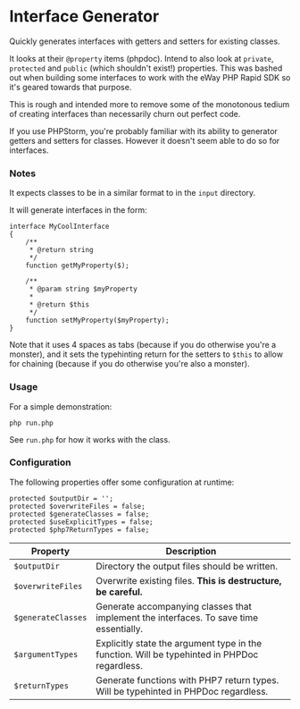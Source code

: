 # Interface Generator

Quickly generates interfaces with getters and setters for existing classes.

It looks at their `@property` items (phpdoc). Intend to also look at `private`, `protected` and `public` (which
shouldn't exist!) properties. This was bashed out when building some interfaces to work with the eWay PHP Rapid SDK so
it's geared towards that purpose.

This is rough and intended more to remove some of the monotonous tedium of creating interfaces than necessarily churn
out perfect code.

If you use PHPStorm, you're probably familiar with its ability to generator getters and setters for classes. However it
doesn't seem able to do so for interfaces. 

### Notes

It expects classes to be in a similar format to in the `input` directory.

It will generate interfaces in the form:

```
interface MyCoolInterface
{
    /**
     * @return string
     */
    function getMyProperty($);

    /**
     * @param string $myProperty
     *
     * @return $this
     */
    function setMyProperty($myProperty);
}
```

Note that it uses 4 spaces as tabs (because if you do otherwise you're a monster), and it sets the typehinting return for
the setters to `$this` to allow for chaining (because if you do otherwise you're also a monster).


### Usage
For a simple demonstration:

`php run.php`

See `run.php` for how it works with the class.

### Configuration

The following properties offer some configuration at runtime:
```
protected $outputDir = '';
protected $overwriteFiles = false;
protected $generateClasses = false;
protected $useExplicitTypes = false;
protected $php7ReturnTypes = false;
```

Property|Description
---|---
`$outputDir` | Directory the output files should be written.
`$overwriteFiles` | Overwrite existing files. **This is destructure, be careful.**
`$generateClasses` | Generate accompanying classes that implement the interfaces. To save time essentially.
`$argumentTypes` | Explicitly state the argument type in the function. Will be typehinted in PHPDoc regardless.
`$returnTypes` | Generate functions with PHP7 return types. Will be typehinted in PHPDoc regardless.